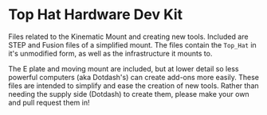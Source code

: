 # Top Hat Hardware Dev Kit

Files related to the Kinematic Mount and creating new tools.  Included are STEP and Fusion files of a simplified mount.
The files contain the `Top_Hat` in it's unmodified form, as well as the infrastructure it mounts to.

The E plate and moving mount are included, but at lower detail so less powerful computers (aka Dotdash's) can create add-ons more easily. 
These files are intended to simplify and ease the creation of new tools.
Rather than needing the supply side (Dotdash) to create them, please make your own and pull request them in!
